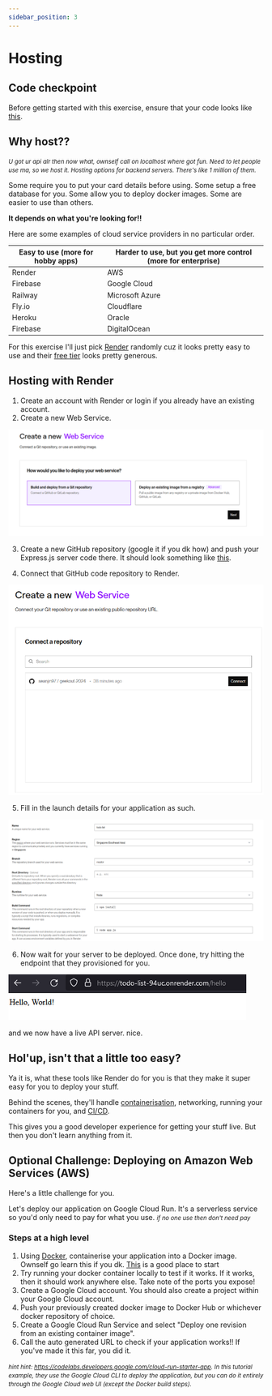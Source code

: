 ```yaml
---
sidebar_position: 3
---
```


# Hosting

## Code checkpoint

Before getting started with this exercise, ensure that your code looks like [this](https://github.com/seanjin97/geekout-2024/tree/master/backend/advanced/refactoring).

## Why host??

<small>_U got ur api alr then now what, ownself call on localhost where got fun. Need to let people use ma, so we host it. Hosting options for backend servers. There's like 1 million of them._</small>

Some require you to put your card details before using.
Some setup a free database for you.
Some allow you to deploy docker images.
Some are easier to use than others.

**It depends on what you're looking for!!**

Here are some examples of cloud service providers in no particular order.

| Easy to use (more for hobby apps) | Harder to use, but you get more control (more for enterprise) |
| --------------------------------- | ------------------------------------------------------------- |
| Render                            | AWS                                                           |
| Firebase                          | Google Cloud                                                  |
| Railway                           | Microsoft Azure                                               |
| Fly.io                            | Cloudflare                                                    |
| Heroku                            | Oracle                                                        |
| Firebase                          | DigitalOcean                                                  |

For this exercise I'll just pick [Render](https://render.com/) randomly cuz it looks pretty easy to use and their [free tier](https://dashboard.render.com/billing#free-usage) looks pretty generous.

## Hosting with Render

1. Create an account with Render or login if you already have an existing account.
2. Create a new Web Service.

![create new web service](images/hosting/web-service.png)

3. Create a new GitHub repository (google it if you dk how) and push your Express.js server code there. It should look something like [this](https://github.com/seanjin97/geekout-2024/tree/master/backend/advanced/hosting).

4. Connect that GitHub code repository to Render.

![connect to a repo](images/hosting/connect-repo.png)

5. Fill in the launch details for your application as such.

![launch detail](images/hosting/launch-details.png)

6. Now wait for your server to be deployed. Once done, try hitting the endpoint that they provisioned for you.

![hosted](images/hosting/hosted.png)

and we now have a live API server. nice.

## Hol'up, isn't that a little too easy?

Ya it is, what these tools like Render do for you is that they make it super easy for you
to deploy your stuff.

Behind the scenes, they'll handle [containerisation](https://www.youtube.com/watch?v=IXifQ8mX8DE), networking, running your containers for you, and [CI/CD](https://www.youtube.com/watch?v=scEDHsr3APg).

This gives you a good developer experience for getting your stuff live. But then you don't learn anything from it.

## Optional Challenge: Deploying on Amazon Web Services (AWS)

Here's a little challenge for you.

Let's deploy our application on Google Cloud Run. It's a serverless service so you'd only need to pay for what you use. <small>_if no one use then don't need pay_</small>

### Steps at a high level

1. Using [Docker](https://www.docker.com/get-started/), containerise your application into a Docker image. Ownself go learn this if you dk. [This](https://www.youtube.com/watch?v=Gjnup-PuquQ) is a good place to start
2. Try running your docker container locally to test if it works. If it works, then it should work anywhere else. Take note of the ports you expose!
3. Create a Google Cloud account. You should also create a project within your Google Cloud account.
4. Push your previously created docker image to Docker Hub or whichever docker repository of choice.
5. Create a Google Cloud Run Service and select "Deploy one revision from an existing container image".
6. Call the auto generated URL to check if your application works!! If you've made it this far, you did it.

<small>_hint hint: https://codelabs.developers.google.com/cloud-run-starter-app. In this tutorial example, they use the Google Cloud CLI to deploy the application, but you can do it entirely through the Google Cloud web UI (except the Docker build steps)._</small>
